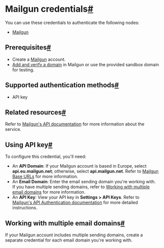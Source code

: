[](https://github.com/n8n-io/n8n-docs/edit/main/docs/integrations/builtin/credentials/mailgun.md "Edit this page")

# Mailgun credentials[#](#mailgun-credentials "Permanent link")

You can use these credentials to authenticate the following nodes:

*   [Mailgun](../../app-nodes/n8n-nodes-base.mailgun/)

## Prerequisites[#](#prerequisites "Permanent link")

*   Create a [Mailgun](https://www.mailgun.com/) account.
*   [Add and verify a domain](https://help.mailgun.com/hc/en-us/articles/360026833053-Domain-Verification-Setup-Guide) in Mailgun or use the provided sandbox domain for testing.

## Supported authentication methods[#](#supported-authentication-methods "Permanent link")

*   API key

## Related resources[#](#related-resources "Permanent link")

Refer to [Mailgun's API documentation](https://documentation.mailgun.com/docs/mailgun/api-reference/intro/) for more information about the service.

## Using API key[#](#using-api-key "Permanent link")

To configure this credential, you'll need:

*   An **API Domain**: If your Mailgun account is based in Europe, select **api.eu.mailgun.net**; otherwise, select **api.mailgun.net**. Refer to [Mailgun Base URLs](https://documentation.mailgun.com/docs/mailgun/api-reference/intro/#base-url) for more information.
*   An **Email Domain**: Enter the email sending domain you're working with. If you have multiple sending domains, refer to [Working with multiple email domains](#working-with-multiple-email-domains) for more information.
*   An **API Key**: View your API key in **Settings > API Keys**. Refer to [Mailgun's API Authentication documentation](https://documentation.mailgun.com/docs/mailgun/api-reference/authentication/) for more detailed instructions.

## Working with multiple email domains[#](#working-with-multiple-email-domains "Permanent link")

If your Mailgun account includes multiple sending domains, create a separate credential for each email domain you're working with.